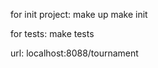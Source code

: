 for init project:
  make up
  make init

for tests:
  make tests


  url: localhost:8088/tournament
